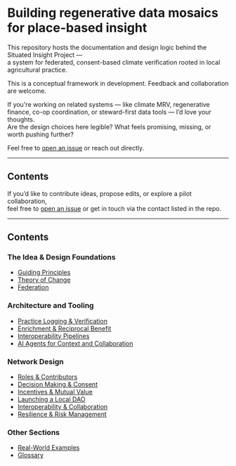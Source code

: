 # Building regenerative data mosaics for place-based insight

This repository hosts the documentation and design logic behind the Situated Insight Project —  
a system for federated, consent-based climate verification rooted in local agricultural practice.

This is a conceptual framework in development. Feedback and collaboration are welcome.

If you're working on related systems — like climate MRV, regenerative finance, co-op coordination, or steward-first data tools — I’d love your thoughts.  
Are the design choices here legible? What feels promising, missing, or worth pushing further?

Feel free to [open an issue](https://github.com/YOUR_REPO/issues) or reach out directly.

---

## Contents
If you’d like to contribute ideas, propose edits, or explore a pilot collaboration,  
feel free to [open an issue](https://github.com/itsmoagain/situated-insight/issues) or get in touch via the contact listed in the repo.

---

## Contents

### The Idea & Design Foundations

- [Guiding Principles](situated-insight/idea-design-foundations.md#guiding-principles)  
- [Theory of Change](situated-insight/idea-design-foundations.md#theory-of-change)  
- [Federation](situated-insight/idea-design-foundations.md#federation)

### Architecture and Tooling

- [Practice Logging & Verification](situated-insight/architecture_tooling.md#practice-logging--verification)  
- [Enrichment & Reciprocal Benefit](situated-insight/architecture_tooling.md#enrichment--reciprocal-benefit)  
- [Interoperability Pipelines](situated-insight/architecture_tooling.md#interoperability-pipelines)  
- [AI Agents for Context and Collaboration](situated-insight/architecture_tooling.md#ai-agents-for-context-and-collaboration)

### Network Design

- [Roles & Contributors](situated-insight/network_design.md#who-participates)  
- [Decision Making & Consent](situated-insight/network_design.md#decision-making--consent)  
- [Incentives & Mutual Value](situated-insight/network_design.md#incentives--mutual-value)  
- [Launching a Local DAO](situated-insight/network_design.md#launching-a-local-dao)  
- [Interoperability & Collaboration](situated-insight/network_design.md#interoperability--collaboration)  
- [Resilience & Risk Management](situated-insight/network_design.md#resilience--risk-management)

### Other Sections

- [Real-World Examples](situated-insight/real_world_examples.md#real-world-examples)  
- [Glossary](situated-insight/glossary.md#glossary)
